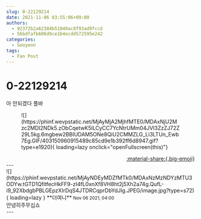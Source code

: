 ```yaml
---
slug: 0-22129214
date: 2021-11-06 03:55:06+09:00
authors:
  - 92372b2a62384b51040ac8f93ad9fccd
  - 56bdfafb606d9ce1b4ecdd572595e242
categories:
  - Seoyeon
tags:
  - Fan Post
---
```


# 0-22129214

<div class="post-container" markdown="1">
<div class="content-container md-sidebar__scrollwrap" markdown="1">

아 안되겠다 플바
<figure markdown="1">
![](https://phinf.wevpstatic.net/MjAyMjA2MjhfMTE0/MDAxNjU2Mzc2MDI2NDk5.zObCqetwK5lLCyCC7YcNtrUMm04JVI3ZzZJ72Z29L5kg.6mgbew2BBIUDAM5ONe8QiU2CMMZLG_Li3LTUn_Ewb7Eg.GIF/403150960915489c85cd9e1b392ff6d8947.gif?type=e1920){ loading=lazy onclick="openFullscreen(this)"}
</figure>


</div>
</div>

<div style="text-align: right;" markdown="1">
<a href="https://weverse.io/fromis9/fanpost/0-22129214" style="text-align: right;">:material-share:{.big-emoji}</a>
</div>
---

<div class="comments-container md-sidebar__scrollwrap" markdown="1">
<div class="comment" markdown="1">
<div class='id-container' markdown="1">
![](https://phinf.wevpstatic.net/MjAyNDEyMDZfMTk0/MDAxNzMzNDYzMTU3ODYw.tGTD1QfitfecHkFF9-zI4fL0xnXf8VH8ht2j5Xh2a74g.QufL-i9_92XbdgbPBLGEpzXIrDqS4JTDRCqprDbYdJIg.JPEG/image.jpg?type=s72){ loading=lazy }
**<span class="artist">더여니</span>** <small>Nov 06 2021, 04:00</small><br>
</div>
<div class='comment-body' markdown="1">
안녕히주무십쇼
</div>
</div>
</div>
---
